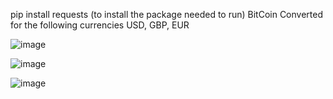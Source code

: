 pip install requests (to install the package needed to run)
BitCoin Converted for the following currencies
USD, GBP, EUR

![image](https://github.com/derekburnz/BitcoinConverter/assets/127548116/66223574-1915-4f5c-88e4-91a2ced3f2e0)

![image](https://github.com/derekburnz/BitcoinConverter/assets/127548116/26ae3b2f-a265-4b4f-a6d8-5d2a03d31d83)

![image](https://github.com/derekburnz/BitcoinConverter/assets/127548116/09b01e17-de65-4e02-a2ae-fa02fc2b70f1)
